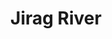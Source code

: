 ---
title: "Jirag River"
title_bn: "জিরাগ নদী"
description: "It started flowing from Joralbanga Beel of Sunamganj and flows up to Sachna Upazilla."
---